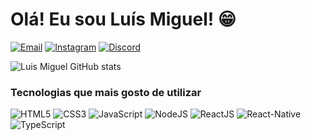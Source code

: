 
# Olá! Eu sou Luís Miguel! 😁

[![Email](	https://img.shields.io/badge/Gmail-D14836?style=for-the-badge&logo=gmail&logoColor=white)](luismiguel.dev01@gmial.com)
[![Instagram](https://img.shields.io/badge/Instagram-E4405F?style=for-the-badge&logo=instagram&logoColor=white)](https://www.instagram.com/luismigueljacobus)
[![Discord](https://img.shields.io/badge/Discord-7289DA?style=for-the-badge&logo=discord&logoColor=white)](https://discord.gg/Q99s3XhF)

![Luis Miguel GitHub stats](https://github-readme-stats.vercel.app/api?username=Luis-Miguelj&show_icons=true&theme=dark)

### Tecnologias que mais gosto de utilizar

<div style="display:inline-block">
    <img alt="HTML5" src="https://img.shields.io/badge/HTML5-E34F26?style=for-the-badge&logo=html5&logoColor=white">
    <img alt="CSS3" src="https://img.shields.io/badge/CSS3-1572B6?style=for-the-badge&logo=css3&logoColor=white">
    <img alt="JavaScript" src="https://img.shields.io/badge/JavaScript-323330?style=for-the-badge&logo=javascript&logoColor=F7DF1E">
    <img alt="NodeJS" src="https://img.shields.io/badge/Node.js-43853D?style=for-the-badge&logo=node.js&logoColor=white">
    <img alt="ReactJS" src="https://img.shields.io/badge/React-20232A?style=for-the-badge&logo=react&logoColor=61DAFB">
    <img alt="React-Native" src="https://img.shields.io/badge/React_Native-20232A?style=for-the-badge&logo=react&logoColor=61DAFB">
    <img alt="TypeScript" src="https://img.shields.io/badge/TypeScript-007ACC?style=for-the-badge&logo=typescript&logoColor=white">
</div>
